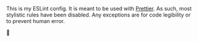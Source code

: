 This is my ESLint config. It is meant to be used with [Prettier](https://github.com/prettier/prettier). As such, most stylistic rules have been disabled. Any exceptions are for code legibility or to prevent human error.

🌮
